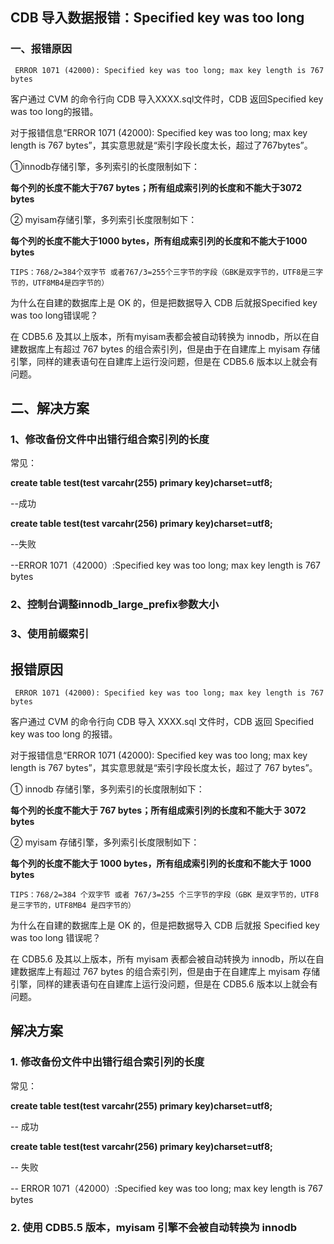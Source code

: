 ## CDB 导入数据报错：Specified key was too long
### 一、报错原因
	 ERROR 1071 (42000): Specified key was too long; max key length is 767 bytes
客户通过 CVM 的命令行向 CDB 导入XXXX.sql文件时，CDB 返回Specified key was too long的报错。

对于报错信息“ERROR 1071 (42000): Specified key was too long; max key length is 767 bytes”，其实意思就是“索引字段长度太长，超过了767bytes”。

①innodb存储引擎，多列索引的长度限制如下：

  **每个列的长度不能大于767 bytes；所有组成索引列的长度和不能大于3072 bytes**

② myisam存储引擎，多列索引长度限制如下：

  **每个列的长度不能大于1000 bytes，所有组成索引列的长度和不能大于1000 bytes**

	TIPS：768/2=384个双字节 或者767/3=255个三字节的字段（GBK是双字节的，UTF8是三字节的，UTF8MB4是四字节的）

为什么在自建的数据库上是 OK 的，但是把数据导入 CDB 后就报Specified key was too long错误呢？

在 CDB5.6 及其以上版本，所有myisam表都会被自动转换为 innodb，所以在自建数据库上有超过 767 bytes 的组合索引列，但是由于在自建库上 myisam 存储引擎，同样的建表语句在自建库上运行没问题，但是在 CDB5.6 版本以上就会有问题。

## 二、解决方案
### 1、修改备份文件中出错行组合索引列的长度
常见：

**create table test(test varcahr(255) primary key)charset=utf8;**

--成功

**create table test(test varcahr(256) primary key)charset=utf8;**

--失败

--ERROR 1071（42000）:Specified key was too long; max key length is 767 bytes

### 2、控制台调整innodb_large_prefix参数大小
### 3、使用前缀索引

## 报错原因
	 ERROR 1071 (42000): Specified key was too long; max key length is 767 bytes
客户通过 CVM 的命令行向 CDB 导入 XXXX.sql 文件时，CDB 返回 Specified key was too long 的报错。

对于报错信息“ERROR 1071 (42000): Specified key was too long; max key length is 767 bytes”，其实意思就是“索引字段长度太长，超过了 767 bytes”。

① innodb 存储引擎，多列索引的长度限制如下：

  **每个列的长度不能大于 767 bytes；所有组成索引列的长度和不能大于 3072 bytes**

② myisam 存储引擎，多列索引长度限制如下：

  **每个列的长度不能大于 1000 bytes，所有组成索引列的长度和不能大于 1000 bytes**
```
TIPS：768/2=384 个双字节 或者 767/3=255 个三字节的字段（GBK 是双字节的，UTF8 是三字节的，UTF8MB4 是四字节的）
```
为什么在自建的数据库上是 OK 的，但是把数据导入 CDB 后就报 Specified key was too long 错误呢？

在 CDB5.6 及其以上版本，所有 myisam 表都会被自动转换为 innodb，所以在自建数据库上有超过 767 bytes 的组合索引列，但是由于在自建库上 myisam 存储引擎，同样的建表语句在自建库上运行没问题，但是在 CDB5.6 版本以上就会有问题。

## 解决方案
### 1. 修改备份文件中出错行组合索引列的长度
常见：

**create table test(test varcahr(255) primary key)charset=utf8;**

-- 成功

**create table test(test varcahr(256) primary key)charset=utf8;**

-- 失败

-- ERROR 1071（42000）:Specified key was too long; max key length is 767 bytes

### 2. 使用 CDB5.5 版本，myisam 引擎不会被自动转换为 innodb
